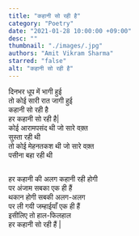 ```yaml
---
title: "कहानी सो रही है"
category: "Poetry"
date: "2021-01-28 10:00:00 +09:00"
desc: ""
thumbnail: "./images/.jpg"
authors: "Amit Vikram Sharma"
starred: "false"
alt: "कहानी सो रही है"
---
```


दिनभर धूप में भागी हुई                                   
तो कोई सारी रात जागी हुई                                                       
कहानी सो रही है                                  
हर कहानी सो रही है|                               
कोई आरामपसंद थी जो सारे वक़्त                                     
सुस्ता रही थी                                         
तो कोई मेहनतकश थी जो सारे वक़्त                                   
पसीना बहा रही थी                                                                           
##                        
हर कहानी की अलग कहानी रही होगी                                                                     
पर अंजाम सबका एक ही हैं                                                              
थकान होगी सबकी अलग-अलग                                                                    
पर ली गयी जम्हाईयाँ एक ही हैं                                                                     
इसीलिए तो हाल-फिलहाल                                         
हर कहानी सो रही हैं |                                                     